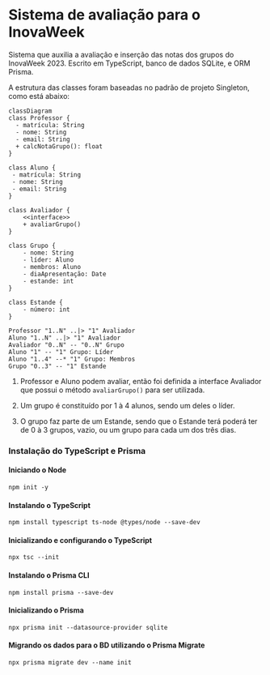 # Sistema de avaliação para o InovaWeek

Sistema que auxilia a avaliação e inserção das notas dos grupos do InovaWeek 2023. Escrito em TypeScript, banco de dados SQLite, e ORM Prisma.

A estrutura das classes foram baseadas no padrão de projeto Singleton, como está abaixo:
```mermaid
classDiagram
class Professor {
  - matrícula: String
  - nome: String
  - email: String
  + calcNotaGrupo(): float
}

class Aluno {
 - matrícula: String
 - nome: String
 - email: String
}

class Avaliador {
    <<interface>>
    + avaliarGrupo()
}

class Grupo {
    - nome: String
    - líder: Aluno
    - membros: Aluno
    - diaApresentação: Date
    - estande: int
}

class Estande {
    - número: int
}

Professor "1..N" ..|> "1" Avaliador 
Aluno "1..N" ..|> "1" Avaliador
Avaliador "0..N" -- "0..N" Grupo
Aluno "1" -- "1" Grupo: Líder
Aluno "1..4" --* "1" Grupo: Membros
Grupo "0..3" -- "1" Estande

```

1. Professor e Aluno podem avaliar, então foi definida a interface Avaliador que possui o método ```avaliarGrupo()``` para ser utilizada.
   
2. Um grupo é constituído por 1 à 4 alunos, sendo um deles o líder.
3. O grupo faz parte de um Estande, sendo que o Estande terá poderá ter de 0 à 3 grupos, vazio, ou um grupo para cada um dos três dias.

### Instalação do TypeScript e Prisma

#### Iniciando o Node

```node
npm init -y
```

#### Instalando o TypeScript

```node
npm install typescript ts-node @types/node --save-dev
```

#### Inicializando e configurando o TypeScript

```node
npx tsc --init
```

#### Instalando o Prisma CLI

```node
npm install prisma --save-dev
```

#### Inicializando o Prisma

```node
npx prisma init --datasource-provider sqlite
```

#### Migrando os dados para o BD utilizando o Prisma Migrate

```node
npx prisma migrate dev --name init
```
